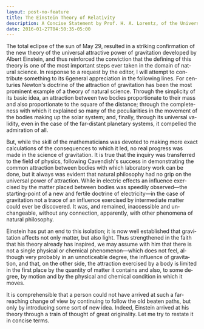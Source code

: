 ```yaml
---
layout: post-no-feature
title: The Einstein Theory of Relativity
description: A Con­cise State­ment by Prof. H. A. Lorentz, of the Uni­ver­sity of Ley­den
date: 2016-01-27T04:50:35-05:00
---
```


<span class = "initial">T</span>he total eclipse of the sun of May 29, re­sulted in a strik­ing con­fir­ma­tion of the new the­ory of the uni­ver­sal at­trac­tive power of grav­i­ta­tion de­vel­oped by Al­bert Ein­stein, and thus re­in­forced the con­vic­tion that the defin­ing of this the­ory is one of the most im­por­tant steps ever taken in the do­main of nat­ural sci­ence. In re­sponse to a re­quest by the ed­i­tor, I will at­tempt to con­tribute some­thing to its 6gen­eral ap­pre­ci­a­tion in the fol­low­ing lines.
For cen­turies New­ton's doc­trine of the at­trac­tion of grav­i­ta­tion has been the most promi­nent ex­am­ple of a the­ory of nat­ural sci­ence. Through the sim­plic­ity of its basic idea, an at­trac­tion be­tween two bod­ies pro­por­tion­ate to their mass and also pro­por­tion­ate to the square of the dis­tance; through the com­plete­ness with which it ex­plained so many of the pe­cu­liar­i­ties in the move­ment of the bod­ies mak­ing up the solar sys­tem; and, fi­nally, through its uni­ver­sal va­lid­ity, even in the case of the far-dis­tant plan­e­tary sys­tems, it com­pelled the ad­mi­ra­tion of all.

<span class = "indent"></span>But, while the skill of the math­e­mati­cians was de­voted to mak­ing more exact cal­cu­la­tions of the con­se­quences to which it led, no real progress was made in the sci­ence of grav­i­ta­tion. It is true that the in­quiry was trans­ferred to the field of physics, fol­low­ing Cavendish's suc­cess in demon­strat­ing the com­mon at­trac­tion be­tween bod­ies with which lab­o­ra­tory work can be done, but it al­ways was ev­i­dent that nat­ural phi­los­o­phy had no grip on the uni­ver­sal power of at­trac­tion. While in elec­tric ef­fects an in­flu­ence ex­er­cised by the mat­ter placed be­tween bod­ies was speed­ily ob­served—the start­ing-point of a new and fer­tile doc­trine of elec­tric­ity—in the case of grav­i­ta­tion not a trace of an in­flu­ence ex­er­cised by in­ter­me­di­ate mat­ter could ever be dis­cov­ered. It was, and re­mained, in­ac­ces­si­ble and un­change­able, with­out any con­nec­tion, ap­par­ently, with other phe­nom­ena of nat­ural phi­los­o­phy.

<span class = "indent"></span>Ein­stein has put an end to this iso­la­tion; it is now well es­tab­lished that grav­i­ta­tion af­fects not only mat­ter, but also light. Thus strength­ened in the faith that his the­ory al­ready has in­spired, we may as­sume with him that there is not a sin­gle phys­i­cal or chem­i­cal phe­nom­e­non—which does not feel, al­though very prob­a­bly in an un­no­tice­able de­gree, the in­flu­ence of grav­i­ta­tion, and that, on the other side, the at­trac­tion ex­er­cised by a body is lim­ited in the first place by the quan­tity of mat­ter it con­tains and also, to some de­gree, by mo­tion and by the phys­i­cal and chem­i­cal con­di­tion in which it moves.

<span class = "indent"></span>It is com­pre­hen­si­ble that a per­son could not have ar­rived at such a far-reach­ing change of view by con­tin­u­ing to fol­low the old beaten paths, but only by in­tro­duc­ing some sort of new idea. In­deed, Ein­stein ar­rived at his the­ory through a train of thought of great orig­i­nal­ity. Let me try to re­state it in con­cise terms.